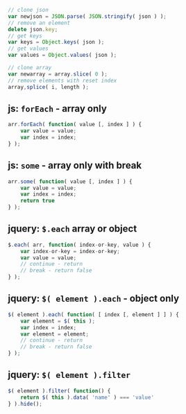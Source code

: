```js
// clone json
var newjson = JSON.parse( JSON.stringify( json ) );
// remove an element
delete json.key;
// get keys
var keys = Object.keys( json );
// get values
var values = Object.values( json );

// clone array
var newarray = array.slice( 0 );
// remove elements with reset index
array,splice( i, length );
```

## js: `forEach` - array only
```js
arr.forEach( function( value [, index ] ) {
	var value = value;
	var index = index;
} );
```
## js: `some` - array only with break
```js
arr.some( function( value [, index ] ) {
	var value = value;
	var index = index;
	return true
} );
```

## jquery: `$.each` array or object
```js
$.each( arr, function( index-or-key, value ) {
	var index-or-key = index-or-key;
	var value = value;
	// continue - return
	// break - return false
} );
```
## jquery: `$( element ).each` - object only
```js
$( element ).each( function( [ index [, element ] ] ) {
	var element = $( this );
	var index = index;
	var element = element;
	// continue - return
	// break - return false
} );
```
## jquery: `$( element ).filter`
```js
$( element ).filter( function() {
	return $( this ).data( 'name' ) === 'value'
} ).hide();
```

